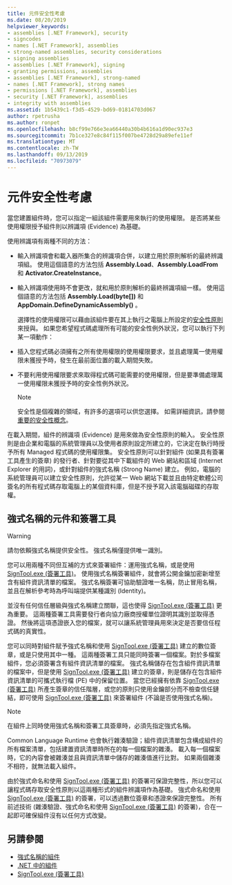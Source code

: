```yaml
---
title: 元件安全性考慮
ms.date: 08/20/2019
helpviewer_keywords:
- assemblies [.NET Framework], security
- signcodes
- names [.NET Framework], assemblies
- strong-named assemblies, security considerations
- signing assemblies
- assemblies [.NET Framework], signing
- granting permissions, assemblies
- assemblies [.NET Framework], strong-named
- names [.NET Framework], strong names
- permissions [.NET Framework], assemblies
- security [.NET Framework], assemblies
- integrity with assemblies
ms.assetid: 1b5439c1-f3d5-4529-bd69-01814703d067
author: rpetrusha
ms.author: ronpet
ms.openlocfilehash: b8cf99e766e3ea66440a30b4b616a1d90ec937e3
ms.sourcegitcommit: 7b1ce327e8c84f115f007be4728d29a89efe11ef
ms.translationtype: MT
ms.contentlocale: zh-TW
ms.lasthandoff: 09/13/2019
ms.locfileid: "70973079"
---
```

# <a name="assembly-security-considerations"></a>元件安全性考慮
<a name="top"></a> 當您建置組件時，您可以指定一組該組件需要用來執行的使用權限。 是否將某些使用權限授予組件則以辨識項 (Evidence) 為基礎。  
  
 使用辨識項有兩種不同的方法：  
  
- 輸入辨識項會和載入器所集合的辨識項合併，以建立用於原則解析的最終辨識項組。 使用這個語意的方法包括 **Assembly.Load**、**Assembly.LoadFrom** 和 **Activator.CreateInstance**。  
  
- 輸入辨識項使用時不會更改，就和用於原則解析的最終辨識項組一樣。 使用這個語意的方法包括 **Assembly.Load(byte[])** 和 **AppDomain.DefineDynamicAssembly()** 。  
  
  選擇性的使用權限可以藉由該組件要在其上執行之電腦上所設定的[安全性原則](../../framework/misc/code-access-security-basics.md)來授與。 如果您希望程式碼處理所有可能的安全性例外狀況，您可以執行下列某一項動作：  
  
- 插入您程式碼必須擁有之所有使用權限的使用權限要求，並且處理萬一使用權限未獲授予時，發生在最前面位置的載入期間失敗。  
  
- 不要利用使用權限要求來取得程式碼可能需要的使用權限，但是要準備處理萬一使用權限未獲授予時的安全性例外狀況。  
  
  > [!NOTE]
  > 安全性是個複雜的領域，有許多的選項可以供您選擇。 如需詳細資訊，請參閱[重要的安全性概念](../../standard/security/key-security-concepts.md)。  
  
 在載入期間，組件的辨識項 (Evidence) 是用來做為安全性原則的輸入。 安全性原則是由企業和電腦的系統管理員以及使用者原則設定所建立的，它決定在執行時授予所有 Managed 程式碼的使用權限集。 安全性原則可以針對組件 (如果具有簽署工具產生的簽章) 的發行者、針對要從其中下載組件的 Web 網站和區域 (Internet Explorer 的用詞)，或針對組件的強式名稱 (Strong Name) 建立。 例如，電腦的系統管理員可以建立安全性原則，允許從某一 Web 網站下載並且由特定軟體公司簽名的所有程式碼存取電腦上的某個資料庫，但是不授予寫入該電腦磁碟的存取權。  
  
## <a name="strong-named-assemblies-and-signing-tools"></a>強式名稱的元件和簽署工具  

 > [!WARNING]
 > 請勿依賴強式名稱提供安全性。 強式名稱僅提供唯一識別。

 您可以用兩種不同但互補的方式來簽署組件：運用強式名稱，或是使用 [SignTool.exe (簽署工具)](../../framework/tools/signtool-exe.md)。 使用強式名稱簽署組件，就會將公開金鑰加密新增至含有組件資訊清單的檔案。 強式名稱簽署可協助驗證唯一名稱，防止冒用名稱，並且在解析參考時為呼叫端提供某種識別 (Identity)。  
  
 並沒有任何信任層級與強式名稱建立關聯，這也使得 [SignTool.exe (簽署工具)](../../framework/tools/signtool-exe.md) 更為重要。 這兩種簽署工具需要發行者向協力廠商授權單位證明其識別並取得憑證。 然後將這項憑證嵌入您的檔案，就可以讓系統管理員用來決定是否要信任程式碼的真實性。  
  
 您可以同時對組件賦予強式名稱和使用 [SignTool.exe (簽署工具)](../../framework/tools/signtool-exe.md) 建立的數位簽章，或是只使用其中一種。 這兩種簽署工具只能同時簽署一個檔案。對於多檔案組件，您必須簽署含有組件資訊清單的檔案。 強式名稱儲存在包含組件資訊清單的檔案中，但是使用 [SignTool.exe (簽署工具)](../../framework/tools/signtool-exe.md) 建立的簽章，則是儲存在包含組件資訊清單的可攜式執行檔 (PE) 中的保留位置。 當您已經擁有依靠 [SignTool.exe (簽署工具)](../../framework/tools/signtool-exe.md) 所產生簽章的信任階層，或您的原則只使用金鑰部分而不檢查信任鏈結，即可使用 [SignTool.exe (簽署工具)](../../framework/tools/signtool-exe.md) 來簽署組件 (不論是否使用強式名稱)。  
  
> [!NOTE]
> 在組件上同時使用強式名稱和簽署工具簽章時，必須先指定強式名稱。  
  
 Common Language Runtime 也會執行雜湊驗證；組件資訊清單包含構成組件的所有檔案清單，包括建置資訊清單時所在的每一個檔案的雜湊。 載入每一個檔案時，它的內容會被雜湊並且與資訊清單中儲存的雜湊值進行比對。 如果兩個雜湊不相符，就無法載入組件。  
  
 由於強式命名和使用 [SignTool.exe (簽署工具)](../../framework/tools/signtool-exe.md) 的簽署可保證完整性，所以您可以讓程式碼存取安全性原則以這兩種形式的組件辨識項作為基礎。 強式命名和使用 [SignTool.exe (簽署工具)](../../framework/tools/signtool-exe.md) 的簽署，可以透過數位簽章和憑證來保證完整性。 所有前述技術 (雜湊驗證、強式命名和使用 [SignTool.exe (簽署工具)](../../framework/tools/signtool-exe.md) 的簽署)，合在一起即可確保組件沒有以任何方式改變。  
  
## <a name="see-also"></a>另請參閱

- [強式名稱的組件](strong-named.md)
- [.NET 中的組件](index.md)
- [SignTool.exe (簽署工具)](../../framework/tools/signtool-exe.md)
